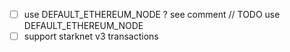 - [ ] use DEFAULT_ETHEREUM_NODE ? see comment // TODO use DEFAULT_ETHEREUM_NODE
- [ ] support starknet v3 transactions
